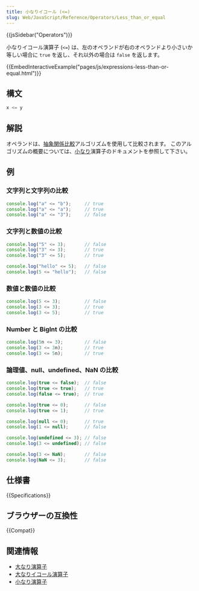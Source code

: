 ```yaml
---
title: 小なりイコール (<=)
slug: Web/JavaScript/Reference/Operators/Less_than_or_equal
---
```

{{jsSidebar("Operators")}}

小なりイコール演算子 (`<=`) は、左のオペランドが右のオペランドより小さいか等しい場合に `true` を返し、それ以外の場合は `false` を返します。

{{EmbedInteractiveExample("pages/js/expressions-less-than-or-equal.html")}}

## 構文

```js
x <= y
```

## 解説

オペランドは、[抽象関係比較](https://tc39.es/ecma262/#sec-abstract-relational-comparison)アルゴリズムを使用して比較されます。 このアルゴリズムの概要については、[小なり](/ja/docs/Web/JavaScript/Reference/Operators/Less_than)演算子のドキュメントを参照して下さい。

## 例

### 文字列と文字列の比較

```js
console.log("a" <= "b");     // true
console.log("a" <= "a");     // true
console.log("a" <= "3");     // false
```

### 文字列と数値の比較

```js
console.log("5" <= 3);       // false
console.log("3" <= 3);       // true
console.log("3" <= 5);       // true

console.log("hello" <= 5);   // false
console.log(5 <= "hello");   // false
```

### 数値と数値の比較

```js
console.log(5 <= 3);         // false
console.log(3 <= 3);         // true
console.log(3 <= 5);         // true
```

### Number と BigInt の比較

```js
console.log(5n <= 3);        // false
console.log(3 <= 3n);        // true
console.log(3 <= 5n);        // true
```

### 論理値、null、undefined、NaN の比較

```js
console.log(true <= false);  // false
console.log(true <= true);   // true
console.log(false <= true);  // true

console.log(true <= 0);      // false
console.log(true <= 1);      // true

console.log(null <= 0);      // true
console.log(1 <= null);      // false

console.log(undefined <= 3); // false
console.log(3 <= undefined); // false

console.log(3 <= NaN);       // false
console.log(NaN <= 3);       // false
```

## 仕様書

{{Specifications}}

## ブラウザーの互換性

{{Compat}}

## 関連情報

- [大なり演算子](/ja/docs/Web/JavaScript/Reference/Operators/Greater_than)
- [大なりイコール演算子](/ja/docs/Web/JavaScript/Reference/Operators/Greater_than_or_equal)
- [小なり演算子](/ja/docs/Web/JavaScript/Reference/Operators/Less_than)
